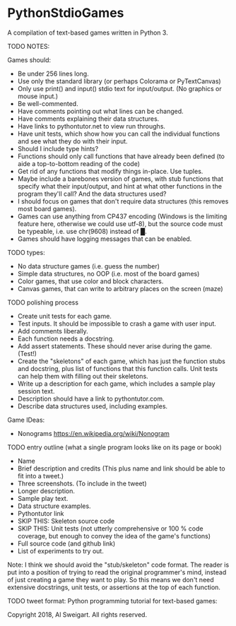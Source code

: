 # PythonStdioGames

A compilation of text-based games written in Python 3.



TODO NOTES:

Games should:

* Be under 256 lines long.
* Use only the standard library (or perhaps Colorama or PyTextCanvas)
* Only use print() and input() stdio text for input/output. (No graphics or mouse input.)
* Be well-commented.
* Have comments pointing out what lines can be changed.
* Have comments explaining their data structures.
* Have links to pythontutor.net to view run throughs.
* Have unit tests, which show how you can call the individual functions and see what they do with their input.
* Should I include type hints?
* Functions should only call functions that have already been defined (to aide a top-to-bottom reading of the code)
* Get rid of any functions that modify things in-place. Use tuples.
* Maybe include a barebones version of games, with stub functions that specify what their input/output, and hint at what other functions in the program they'll call? And the data structures used?
* I should focus on games that don't require data structures (this removes most board games).
* Games can use anything from CP437 encoding (Windows is the limiting feature here, otherwise we could use utf-8), but the source code must be typeable, i.e. use chr(9608) instead of █.
* Games should have logging messages that can be enabled.

TODO types:
* No data structure games (i.e. guess the number)
* Simple data structures, no OOP (i.e. most of the board games)
* Color games, that use color and block characters.
* Canvas games, that can write to arbitrary places on the screen (maze)



TODO polishing process
* Create unit tests for each game.
* Test inputs. It should be impossible to crash a game with user input.
* Add comments liberally.
* Each function needs a docstring.
* Add assert statements. These should never arise during the game. (Test!)
* Create the "skeletons" of each game, which has just the function stubs and docstring, plus list of functions that this function calls. Unit tests can help them with filling out their skeletons.
* Write up a description for each game, which includes a sample play session text.
* Description should have a link to pythontutor.com.
* Describe data structures used, including examples.


Game IDeas:
- Nonograms https://en.wikipedia.org/wiki/Nonogram


TODO entry outline (what a single program looks like on its page or book)
- Name
- Brief description and credits (This plus name and link should be able to fit into a tweet.)
- Three screenshots. (To include in the tweet)
- Longer description.
- Sample play text.
- Data structure examples.
- Pythontutor link
- SKIP THIS: Skeleton source code
- SKIP THIS: Unit tests (not utterly comprehensive or 100 % code coverage, but enough to convey the idea of the game's functions)
- Full source code (and github link)
- List of experiments to try out.


Note: I think we should avoid the "stub/skeleton" code format. The reader is put into a position of trying to read the original programmer's mind, instead of just creating a game they want to play. So this means we don't need extensive docstrings, unit tests, or assertions at the top of each function.

TODO tweet format:
Python programming tutorial for text-based games: <NAME> <DESC> <LINK>

Copyright 2018, Al Sweigart. All rights reserved.